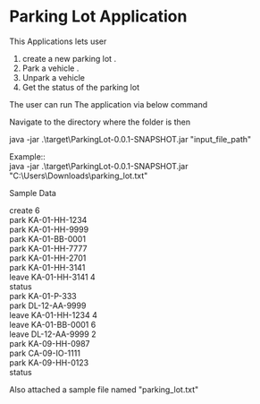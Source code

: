 
# Parking Lot Application

This Applications lets user 
1. create a new parking lot . 
2. Park a vehicle . 
3. Unpark a vehicle 
4. Get the status of the parking lot 

The user can run The application via below command 

Navigate to the directory where the folder is then 

java -jar .\target\ParkingLot-0.0.1-SNAPSHOT.jar "input_file_path"


Example::<br />
java -jar .\target\ParkingLot-0.0.1-SNAPSHOT.jar "C:\Users\Downloads\parking_lot.txt"


Sample Data 

create 6<br />
park KA-01-HH-1234<br />
park KA-01-HH-9999<br />
park KA-01-BB-0001<br />
park KA-01-HH-7777<br />
park KA-01-HH-2701<br />
park KA-01-HH-3141<br />
leave KA-01-HH-3141 4<br />
status<br />
park KA-01-P-333<br />
park DL-12-AA-9999<br />
leave KA-01-HH-1234 4<br />
leave KA-01-BB-0001 6<br />
leave DL-12-AA-9999 2<br />
park KA-09-HH-0987<br />
park CA-09-IO-1111<br />
park KA-09-HH-0123<br />
status<br />


Also attached a sample file named  "parking_lot.txt"
